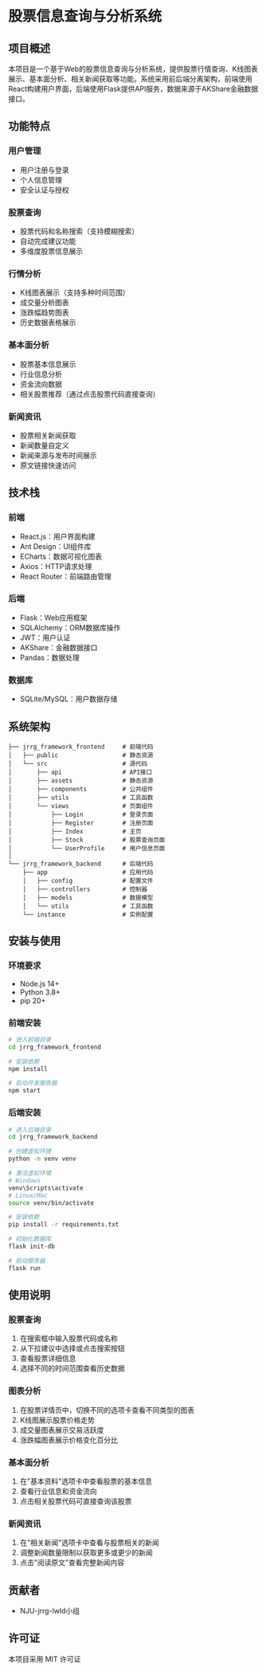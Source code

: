 # 股票信息查询与分析系统

## 项目概述

本项目是一个基于Web的股票信息查询与分析系统，提供股票行情查询、K线图表展示、基本面分析、相关新闻获取等功能。系统采用前后端分离架构，前端使用React构建用户界面，后端使用Flask提供API服务，数据来源于AKShare金融数据接口。

## 功能特点

### 用户管理
- 用户注册与登录
- 个人信息管理
- 安全认证与授权

### 股票查询
- 股票代码和名称搜索（支持模糊搜索）
- 自动完成建议功能
- 多维度股票信息展示

### 行情分析
- K线图表展示（支持多种时间范围）
- 成交量分析图表
- 涨跌幅趋势图表
- 历史数据表格展示

### 基本面分析
- 股票基本信息展示
- 行业信息分析
- 资金流向数据
- 相关股票推荐（通过点击股票代码直接查询）

### 新闻资讯
- 股票相关新闻获取
- 新闻数量自定义
- 新闻来源与发布时间展示
- 原文链接快速访问

## 技术栈

### 前端
- React.js：用户界面构建
- Ant Design：UI组件库
- ECharts：数据可视化图表
- Axios：HTTP请求处理
- React Router：前端路由管理

### 后端
- Flask：Web应用框架
- SQLAlchemy：ORM数据库操作
- JWT：用户认证
- AKShare：金融数据接口
- Pandas：数据处理

### 数据库
- SQLite/MySQL：用户数据存储

## 系统架构

```
├── jrrg_framework_frontend     # 前端代码
│   ├── public                  # 静态资源
│   └── src                     # 源代码
│       ├── api                 # API接口
│       ├── assets              # 静态资源
│       ├── components          # 公共组件
│       ├── utils               # 工具函数
│       └── views               # 页面组件
│           ├── Login           # 登录页面
│           ├── Register        # 注册页面
│           ├── Index           # 主页
│           ├── Stock           # 股票查询页面
│           └── UserProfile     # 用户信息页面
│
└── jrrg_framework_backend      # 后端代码
    ├── app                     # 应用代码
    │   ├── config              # 配置文件
    │   ├── controllers         # 控制器
    │   ├── models              # 数据模型
    │   └── utils               # 工具函数
    └── instance                # 实例配置
```

## 安装与使用

### 环境要求
- Node.js 14+
- Python 3.8+
- pip 20+

### 前端安装
```bash
# 进入前端目录
cd jrrg_framework_frontend

# 安装依赖
npm install

# 启动开发服务器
npm start
```

### 后端安装
```bash
# 进入后端目录
cd jrrg_framework_backend

# 创建虚拟环境
python -m venv venv

# 激活虚拟环境
# Windows
venv\Scripts\activate
# Linux/Mac
source venv/bin/activate

# 安装依赖
pip install -r requirements.txt

# 初始化数据库
flask init-db

# 启动服务器
flask run
```

## 使用说明

### 股票查询
1. 在搜索框中输入股票代码或名称
2. 从下拉建议中选择或点击搜索按钮
3. 查看股票详细信息
4. 选择不同的时间范围查看历史数据

### 图表分析
1. 在股票详情页中，切换不同的选项卡查看不同类型的图表
2. K线图展示股票价格走势
3. 成交量图表展示交易活跃度
4. 涨跌幅图表展示价格变化百分比

### 基本面分析
1. 在"基本资料"选项卡中查看股票的基本信息
2. 查看行业信息和资金流向
3. 点击相关股票代码可直接查询该股票

### 新闻资讯
1. 在"相关新闻"选项卡中查看与股票相关的新闻
2. 调整新闻数量限制以获取更多或更少的新闻
3. 点击"阅读原文"查看完整新闻内容

## 贡献者

- NJU-jrrg-lwld小组

## 许可证

本项目采用 MIT 许可证
